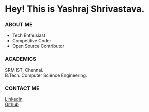 # Hey! This is Yashraj Shrivastava.

### ABOUT ME 

  - Tech Enthusiast 
  - Competitive Coder
  - Open Source Contributor

### ACADEMICS

SRM IST, Chennai.<br />
B.Tech. Computer Science Engineering.    

### CONTACT ME

[LinkedIn](https://www.linkedin.com/in/sohail-pathan-47a952bb/)<br />
[Github](http://linkedin.com/yashraj-shrivastava)

